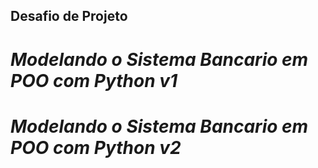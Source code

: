 ## Desafio de Projeto
# *Modelando o Sistema Bancario em POO com Python v1*
# *Modelando o Sistema Bancario em POO com Python v2*
